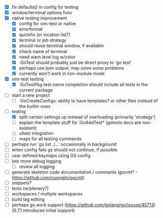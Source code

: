 - [x] fix defaults() in config for testing
- [x] window/terminal options func
- [x] native testing improvement
  - [x] config for vim-test or native
  - [x] errorformat
  - [x] quickfix (or location list?)
  - [x] terminal or job strategy
  - [x] should reuse terminal window, if available
  - [x] check name of terminal
  - [x] need warn level log w/color
  - [x] :GoTest should probably just be direct proxy to 'go test'
  - [x] perhaps use json output; may solve some problems
  - [x] currently won't work in non-module mode
- [x] vim-test testing
  - [x] :GoTestPkg test-name completion should include all tests in the current package
- [ ] start a new project
  - [ ] :GoCreateConfigs: ability to have templates? or other files instead of the builtin ones
- [ ] testing
  - [x] split certain settings up instead of overloading (primarily 'strategy')
  - [ ] explain the template stuff for :GoAddTest\* (gotests docs are non-existent)
  - [ ] ultest integration
  - [ ] maps for all testing commands
- [ ] perhaps run 'go list ./...' occasionally in background
- [ ] when config fails gs should not continue, if possible
- [ ] user defined keymaps using GS config
- [ ] lots more debug logging
  - [ ] review all logging
- [ ] generate skeleton code documentation / comments (gocmt? - https://github.com/cuonglm/gocmt)
- [ ] snippets?
- [ ] tests (w/plenary?)
- [ ] workspaces / multiple workspaces
- [ ] build tag editing
- [ ] perhaps go.work support (https://github.com/golang/go/issues/45713) (0.7.1 introduces initial support)

